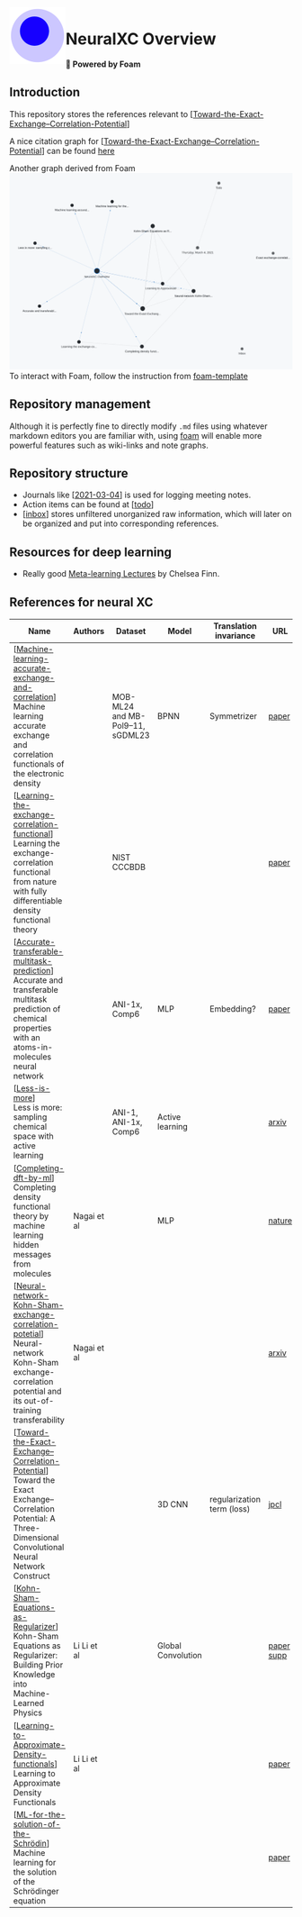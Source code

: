 <img src="attachments/foam-icon.png" width=100 align="left">

# NeuralXC Overview

**👋 Powered by Foam**

## Introduction

This repository stores the references relevant to [[Toward-the-Exact-Exchange–Correlation-Potential]]

A nice citation graph for [[Toward-the-Exact-Exchange–Correlation-Potential]] can be found [here](https://www.connectedpapers.com/main/d0b44b4f66dcc549ebf40395450520578d8859c0/Toward-the-Exact-ExchangeCorrelation-Potential-a-3D-Convolutional-Neural-Network-Construct/graph)

Another graph derived from Foam <img src="attachments/foam-graph.png">
To interact with Foam, follow the instruction from [foam-template](https://github.com/foambubble/foam-template)

## Repository management

Although it is perfectly fine to directly modify `.md` files using whatever markdown editors you are familiar with, using [foam](https://github.com/foambubble/foam-template) will enable more powerful features such as wiki-links and note graphs.

## Repository structure

- Journals like [[2021-03-04]] is used for logging meeting notes.
- Action items can be found at [[todo]]
- [[inbox]] stores unfiltered unorganized raw information, which will later on be organized and put into corresponding references.  


## Resources for deep learning

- Really good [Meta-learning Lectures](https://cs330.stanford.edu/) by Chelsea Finn.


## References for neural XC

| Name                                                         | Authors     | Dataset                          | Model              | Translation invariance     | URL                                                          | Code                                                         | Library     | Year      | Status | Journals | Is-Survey |
| ------------------------------------------------------------ | ----------- | -------------------------------- | ------------------ | -------------------------- | ------------------------------------------------------------ | ------------------------------------------------------------ | ----------- | --------- | ------ | -------- | --------- |
| [[Machine-learning-accurate-exchange-and-correlation]] <br> Machine learning accurate exchange and correlation functionals of the electronic density |             | MOB-ML24 and MB-Pol9–11, sGDML23 | BPNN               | Symmetrizer                | [paper](https://www.nature.com/articles/s41467-020-17265-7.pdf)       | [neuralxc](https://github.com/semodi/neuralxc)                           | Pytorch, TF | 2020      |        |          | No        |
| [[Learning-the-exchange-correlation-functional]]  <br> Learning the exchange-correlation functional from nature with fully differentiable density functional theory |             | NIST CCCBDB                      |                    |                            | [paper](https://arxiv.org/pdf/2102.04229v1.pdf)                       | [xitorch](https://github.com/xitorch/xitorch)                           | Pytorch     | 2021      |        |          | No        |
| [[Accurate-transferable-multitask-prediction]]  <br> Accurate and transferable multitask prediction of chemical properties with an atoms-in-molecules neural network |             | ANI-1x, Comp6                    | MLP                | Embedding?                 | [paper](https://advances.sciencemag.org/content/5/8/eaav6490)         | [aimnet](https://github.com/aiqm/aimnet)                               | Pytorch     | 2019      |        |          | No        |
| [[Less-is-more]]  <br> Less is more: sampling chemical space with active learning   |             | ANI-1, ANI-1x, Comp6             | Active learning    |                            | [arxiv](https://arxiv.org/pdf/1801.09319.pdf)                         | [ani-tools](https://github.com/Jussmith01/ANI-Tools) [comp6](https://github.com/isayev/COMP6) |             |           |        |          | No        |
| [[Completing-dft-by-ml]]  <br> Completing density functional theory by machine learning hidden messages from molecules | Nagai et al |                                  | MLP                |                            | [nature](https://www.nature.com/articles/s41524-020-0310-0)            | [nnfunctional](https://github.com/ml-electron-project/NNfunctional)          | Pytorch     | 2020/2019 |        |          | No        |
| [[Neural-network-Kohn-Sham-exchange-correlation-potetial]]  <br> Neural-network Kohn-Sham exchange-correlation potential and its out-of-training transferability | Nagai et al |                                  |                    |                            | [arxiv](https://arxiv.org/pdf/1802.02944.pdf)                         |                                                              |             | 2018      |        |          | No        |
| [[Toward-the-Exact-Exchange–Correlation-Potential]]  <br> Toward the Exact Exchange–Correlation Potential: A Three-Dimensional Convolutional Neural Network Construct |             |                                  | 3D CNN             | regularization term (loss) | [jpcl](http://yangtze.hku.hk/home/pub/179.pdf)                       | N/A                                                          |             | 2019      |        |          | No        |
| [[Kohn-Sham-Equations-as-Regularizer]] <br>  Kohn-Sham Equations as Regularizer: Building Prior Knowledge into Machine-Learned Physics | Li Li et al |                                  | Global Convolution |                            | [paper](https://journals.aps.org/prl/pdf/10.1103/PhysRevLett.126.036401) [supp](https://journals.aps.org/prl/supplemental/10.1103/PhysRevLett.126.036401/supp.pdf) | [jax-dft](https://github.com/google-research/google-research/tree/master/jax_dft) | Jax         | 2020      |        |          | No        |
| [[Learning-to-Approximate-Density-functionals]]  <br> Learning to Approximate Density Functionals                  | Li Li et al |                                  |                    |                            | [paper](https://pubs.acs.org/doi/10.1021/acs.accounts.0c00742)        |                                                              |             | 2021      |        |          | No        |
| [[ML-for-the-solution-of-the-Schrödin]]  <br> Machine learning for the solution of the Schrödinger equation |             |                                  |                    |                            | [paper](https://iopscience.iop.org/article/10.1088/2632-2153/ab7d30/pdf) | N/A                                                          |             | 2021      |        |          | Yes       |




[//begin]: # "Autogenerated link references for markdown compatibility"
[Toward-the-Exact-Exchange–Correlation-Potential]: docs/neuralxc-references/Toward-the-Exact-Exchange–Correlation-Potential.md "Toward the Exact Exchange–Correlation Potential: A Three-Dimensional Convolutional Neural Network Construct"
[2021-03-04]: journal/2021-03-04.md "Thursday, March 4, 2021"
[todo]: todo.md "Todo"
[inbox]: inbox.md "inbox"
[Machine-learning-accurate-exchange-and-correlation]: docs/neuralxc-references/Machine-learning-accurate-exchange-and-correlation.md "Machine learning accurate exchange and correlation functionals of the electronic density"
[Learning-the-exchange-correlation-functional]: docs/neuralxc-references/Learning-the-exchange-correlation-functional.md "Learning the exchange-correlation functional from nature with fully differentiable"
[Accurate-transferable-multitask-prediction]: docs/neuralxc-references/Accurate-transferable-multitask-prediction.md "Accurate and transferable multitask prediction of chemical properties with an atoms-in-molecules neural network"
[Less-is-more]: docs/neuralxc-references/Less-is-more.md "Less is more: sampling chemical space with active"
[Completing-dft-by-ml]: docs/neuralxc-references/Completing-dft-by-ml.md "Completing density functional theory by machine learning hidden messages from molecules"
[Neural-network-Kohn-Sham-exchange-correlation-potetial]: docs/neuralxc-references/Neural-network-Kohn-Sham-exchange-correlation-potetial.md "Neural-network Kohn-Sham exchange-correlation potential and its out-of-training transferability"
[Kohn-Sham-Equations-as-Regularizer]: docs/neuralxc-references/Kohn-Sham-Equations-as-Regularizer.md "Kohn-Sham Equations as Regularizer: Building Prior Knowledge"
[Learning-to-Approximate-Density-functionals]: docs/neuralxc-references/Learning-to-Approximate-Density-functionals.md "Learning to Approximate Density Functionals"
[ML-for-the-solution-of-the-Schrödin]: docs/neuralxc-references/ML-for-the-solution-of-the-Schrödin.md "Machine learning for the solution of the Schrödinger equation"
[//end]: # "Autogenerated link references"


